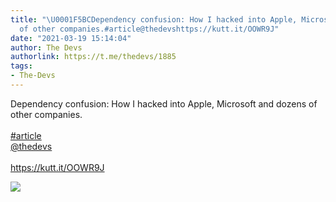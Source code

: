 ```yaml
---
title: "\U0001F5BCDependency confusion: How I hacked into Apple, Microsoft and dozens
  of other companies.#article@thedevshttps://kutt.it/OOWR9J"
date: "2021-03-19 15:14:04"
author: The Devs
authorlink: https://t.me/thedevs/1885
tags:
- The-Devs
---
```

<p>Dependency confusion: How I hacked into Apple, Microsoft and dozens of other companies.<br><br><a href="https://t.me/thedevs/1885?q=%23article">#article</a><br><a href="https://t.me/thedevs" target="_blank">@thedevs</a><br><br><a href="https://kutt.it/OOWR9J" target="_blank" rel="noopener">https://kutt.it/OOWR9J</a></p><img src="https://cdn4.telesco.pe/file/M0ke-vUEO-pY6cwZGnFNAnY1Aup4VuT0t38NCpx2IIfwStPZ_N9dBkgdOFZZBfftdLAsafJsgXZDVsLQXViTvXKWrBqw-K14OZyLId1aaGosLk6SKlbv5-_GJyu_4gMwmCbVNePvPTvn40Of8extI3Fe39Q0U_QKgCiIadFBLhL6ik_u5ZtzDolr_4oErF5GLhJAmuBhvzcHFliH4KSKwmFDED37Ve51I_69jA-tsFJS-CAWv6uSHEdnme_Y8X-JznDE5kk9seDX3DQBK8aggswDEQ_rX6wRZPAVcnCkxj3QnVKJGgX4k1J49jOyWUvroV7IsAUtaJGqND0rrHVuyg.jpg" referrerpolicy="no-referrer">